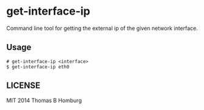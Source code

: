# get-interface-ip

Command line tool for getting the external ip of the given network interface.

## Usage

```
# get-interface-ip <interface>
$ get-interface-ip eth0
```

## LICENSE

MIT 2014 Thomas B Homburg
